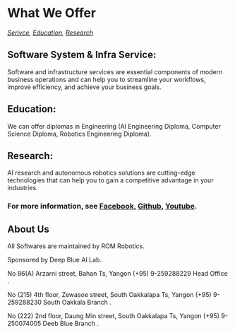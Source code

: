 # What We Offer
*[Serivce](https://romrobots.com),     [Education](https://www.facebook.com/profile.php?id=100089316612691&mibextid=ZbWKwL
),     [Research](https://www.facebook.com/profile.php?id=100089316612691&mibextid=ZbWKwL
)*

## Software System & Infra Service:
Software and infrastructure services are essential components of modern business operations and can help you to streamline your workflows, improve efficiency, and achieve your business goals.

## Education:
We can offer diplomas in Engineering (AI Engineering Diploma, Computer Science Diploma, Robotics Engineering Diploma). 
    
## Research:
AI research and autonomous robotics solutions are cutting-edge technologies that can help you to gain a competitive advantage in your industries.

### For more information, see [Facebook](https://www.facebook.com/profile.php?id=100089316612691&mibextid=ZbWKwL), [Github](https://github.com/ROM-robotics), [Youtube](https://www.youtube.com/@ROMROBOTICS).

## About Us

All Softwares are maintained by ROM Robotics.

Sponsored by Deep Blue AI Lab.

No 86(A) Arzarni street, Bahan Ts, Yangon (+95) 9-259288229 Head Office .

No (215) 4th floor, Zewasoe street, South Oakkalapa Ts, Yangon (+95) 9-259288230 South Oakkala Branch .

No (222) 2nd floor, Daung Min street, South Oakkalapa Ts, Yangon (+95) 9-250074005 Deeb Blue Branch .

